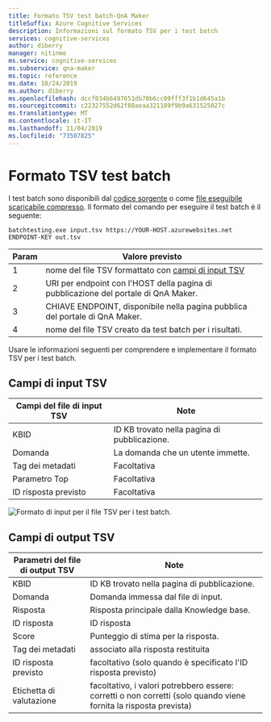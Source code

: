 ```yaml
---
title: Formato TSV test batch-QnA Maker
titleSuffix: Azure Cognitive Services
description: Informazioni sul formato TSV per i test batch
services: cognitive-services
author: diberry
manager: nitinme
ms.service: cognitive-services
ms.subservice: qna-maker
ms.topic: reference
ms.date: 10/24/2019
ms.author: diberry
ms.openlocfilehash: dccf034b6497651db70b6cc09fff3f1b1d645a1b
ms.sourcegitcommit: c22327552d62f88aeaa321189f9b9a631525027c
ms.translationtype: MT
ms.contentlocale: it-IT
ms.lasthandoff: 11/04/2019
ms.locfileid: "73507825"
---
```

# <a name="batch-testing-tsv-format"></a>Formato TSV test batch

I test batch sono disponibili dal [codice sorgente](https://github.com/Azure-Samples/cognitive-services-qnamaker-csharp/tree/master/documentation-samples/batchtesting) o come [file eseguibile scaricabile compresso](https://aka.ms/qna_btzip). Il formato del comando per eseguire il test batch è il seguente:

```console
batchtesting.exe input.tsv https://YOUR-HOST.azurewebsites.net ENDPOINT-KEY out.tsv
```

|Param|Valore previsto|
|--|--|
|1|nome del file TSV formattato con [campi di input TSV](#tsv-input-fields)|
|2|URI per endpoint con l'HOST della pagina di pubblicazione del portale di QnA Maker.|
|3|CHIAVE ENDPOINT, disponibile nella pagina pubblica del portale di QnA Maker.|
|4|nome del file TSV creato da test batch per i risultati.|

Usare le informazioni seguenti per comprendere e implementare il formato TSV per i test batch. 

## <a name="tsv-input-fields"></a>Campi di input TSV

|Campi del file di input TSV|Note|
|--|--|
|KBID|ID KB trovato nella pagina di pubblicazione.|
|Domanda|La domanda che un utente immette.|
|Tag dei metadati|Facoltativa|
|Parametro Top|Facoltativa| 
|ID risposta previsto|Facoltativa|

![Formato di input per il file TSV per i test batch.](media/batch-test/input-tsv-format-batch-test.png)

## <a name="tsv-output-fields"></a>Campi di output TSV 

|Parametri del file di output TSV|Note|
|--|--|
|KBID|ID KB trovato nella pagina di pubblicazione.|
|Domanda|Domanda immessa dal file di input.|
|Risposta|Risposta principale dalla Knowledge base.|
|ID risposta|ID risposta|
|Score|Punteggio di stima per la risposta. |
|Tag dei metadati|associato alla risposta restituita|
|ID risposta previsto|facoltativo (solo quando è specificato l'ID risposta previsto)|
|Etichetta di valutazione|facoltativo, i valori potrebbero essere: corretti o non corretti (solo quando viene fornita la risposta prevista)|
